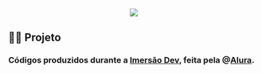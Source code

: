 <h1 align='center'>
<img src="https://imersao.dev/assets/img/logo-imersao-dev-desktop.1616501197.svg"></h1>

## 👩‍💻 Projeto

### Códigos produzidos durante a [Imersão Dev](imersão.dev), feita pela @[Alura](https://alura.com.br/).
